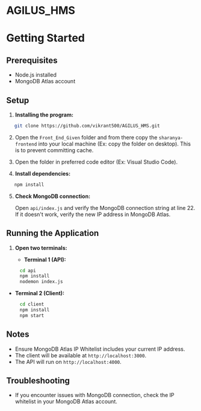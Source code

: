 # AGILUS_HMS

# Getting Started

## Prerequisites

- Node.js installed
- MongoDB Atlas account

## Setup

1. **Installing the program:**

```BASH
   git clone https://github.com/vikrant500/AGILUS_HMS.git
```

2. Open the `Front_End_Given` folder and from there copy the `sharanya-frontend` into your local machine (Ex: copy the folder on desktop). This is to prevent committing cache.

3. Open the folder in preferred code editor (Ex: Visual Studio Code).

4. **Install dependencies:**
   
```bash
   npm install
```

5. **Check MongoDB connection:**

	Open `api/index.js` and verify the MongoDB connection string at line 22. If it doesn't work, verify the new IP address in MongoDB Atlas.
	
## Running the Application

1. **Open two terminals:**

   - **Terminal 1 (API):**
```bash
     cd api
     npm install
     nodemon index.js
```

   - **Terminal 2 (Client):**
```bash
     cd client
     npm install
     npm start
```
## Notes


- Ensure MongoDB Atlas IP Whitelist includes your current IP address.
- The client will be available at `http://localhost:3000`.
- The API will run on `http://localhost:4000`.
## Troubleshooting

- If you encounter issues with MongoDB connection, check the IP whitelist in your MongoDB Atlas account.
